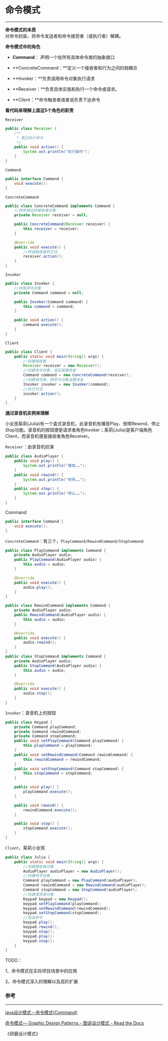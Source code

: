 # 命令模式

---

**命令模式的本质**  
对命令封装，将命令发送者和命令接受者（或执行者）解耦。

**命令模式中的角色**

* **Command**： 声明一个给所有具体命令类的抽象接口

* **ConcreteCommand：**定义一个接收者和行为之间的弱耦合

* **Invoker：**负责调用命令对象执行请求

* **Receiver：**负责具体实施和执行一个命令或请求。

* **Cilent：**命令触发者或者说负责下达命令

**看代码来理解上面这5个角色的职责**

`Receiver`

```java
public class Receiver {
    /**
     * 真正执行命令
     */
    public void action() {
        System.out.println("执行操作");
    }
}
```

`Command`

```java
public interface Command {
    void execute();
}
```

`ConcreteCommand`

```java
public class ConcreteCommand implements Command {
    //持有相应的接收者对象
    private Receiver receiver = null;

    public ConcreteCommand(Receiver receiver) {
        this.receiver = receiver;
    }

    @Override
    public void execute() {
        //转调接收者的方法
        receiver.action();
    }
}
```

`Invoker`

```java
public class Invoker {
    //持有命令对象
    private Command command = null;

    public Invoker(Command command) {
        this.command = command;
    }

    public void action() {
        command.execute();
    }
}
```

`Client`

```java
public class Client {
    public static void main(String[] args) {
        //创建接收者
        Receiver receiver = new Receiver();
        //创建命令对象，设定其接收者
        Command command = new ConcreteCommand(receiver);
        //创建请求者，把命令对象设置进去
        Invoker invoker = new Invoker(command);
        //执行方法
        invoker.action();
    }
}
```

**通过录音机实例来理解**

小女孩茱莉\(Julia\)有一个盒式录音机，此录音机有播音Play、倒带Rewind、停止Stop功能。录音机的按钮便是请求者角色Invoker；茱莉\(Julia\)是客户端角色Client，而录音机便是接收者角色Receiver。

`Receiver`：由录音机扮演

```java
public class AudioPlayer {
    public void play() {
        System.out.println("播放……");
    }
    public void rewind() {
        System.out.println("倒带……");
    }
    public void stop() {
        System.out.println("停止……");
    }
}
```

Command

```java
public interface Command {
    void execute();
}
```

`ConcreteCommand`：有三个，`PlayCommand/RewindCommand/StopCommand`

```java
public class PlayCommand implements Command {
    private AudioPlayer audio;
    public PlayCommand(AudioPlayer audio) {
        this.audio = audio;
    }

    @Override
    public void execute() {
        audio.play();
    }
}

public class RewindCommand implements Command {
    private AudioPlayer audio;
    public RewindCommand(AudioPlayer audio) {
        this.audio = audio;
    }

    @Override
    public void execute() {
        audio.rewind();
    }
}
public class StopCommand implements Command {
    private AudioPlayer audio;
    public StopCommand(AudioPlayer audio) {
        this.audio = audio;
    }

    @Override
    public void execute() {
        audio.stop();
    }
}
```

`Invoker`：录音机上的按钮

```java
public class Keypad {
    private Command playCommand;
    private Command rewindCommand;
    private Command stopCommand;
    public void setPlayCommand(Command playCommand) {
        this.playCommand = playCommand;
    }
    public void setRewindCommand(Command rewindCommand) {
        this.rewindCommand = rewindCommand;
    }
    public void setStopCommand(Command stopCommand) {
        this.stopCommand = stopCommand;
    }

    public void play() {
        playCommand.execute();
    }

    public void rewind() {
        rewindCommand.execute();
    }

    public void stop() {
        stopCommand.execute();
    }
}
```

`Client`，茱莉小女孩

```java
public class Julia {
    public static void main(String[] args) {
        //创建接收者对象
        AudioPlayer audioPlayer = new AudioPlayer();
        //创建命令对象
        Command playCommand = new PlayCommand(audioPlayer);
        Command rewindCommand = new RewindCommand(audioPlayer);
        Command stopCommand = new StopCommand(audioPlayer);
        //创建请求者对象
        Keypad keypad = new Keypad();
        keypad.setPlayCommand(playCommand);
        keypad.setRewindCommand(rewindCommand);
        keypad.setStopCommand(stopCommand);
        //发送命令
        keypad.play();
        keypad.rewind();
        keypad.stop();
        keypad.play();
        keypad.stop();
    }
}
```





TODO：

1、命令模式在实际项目场景中的应用

2、命令模式深入的理解以及高阶扩展



### 参考

---

[java设计模式－命令模式\(Command\)](https://www.jianshu.com/p/5901e76a6348)

[命令模式— Graphic Design Patterns - 图说设计模式 - Read the Docs](http://design-patterns.readthedocs.io/zh_CN/latest/behavioral_patterns/command.html)

《研磨设计模式》



